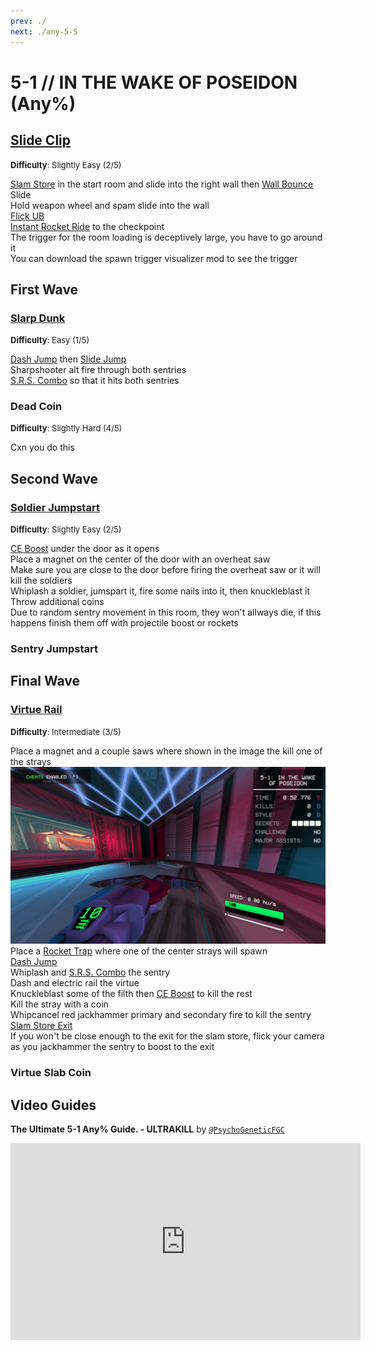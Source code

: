 ```yaml
---
prev: ./
next: ./any-5-S
---
```


# 5-1 // IN THE WAKE OF POSEIDON (Any%)

## [Slide Clip](https://youtu.be/hqWRdRuyvAs)
<font size="2">
    <b>Difficulty</b>: Slightly Easy (2/5)
</font>

[Slam Store](/speedrun-tech.md#slam-store) in the start room and slide into the right wall then [Wall Bounce](/speedrun-tech.md#wall-bounces) <br/>
Slide <br/>
Hold weapon wheel and spam slide into the wall <br/>
[Flick UB](/speedrun-tech.md#flick-ub) <br/>
[Instant Rocket Ride](/speedrun-tech.md#instant-rocket-ride) to the checkpoint <br/>
The trigger for the room loading is deceptively large, you have to go around it <br/>
You can download the spawn trigger visualizer mod to see the trigger <br/>


## First Wave

### [Slarp Dunk](https://youtu.be/P95VJgnMeFI)
<font size="2">
    <b>Difficulty</b>: Easy (1/5)
</font>

[Dash Jump](/speedrun-tech.md#slide-jump) then [Slide Jump](/speedrun-tech.md#slide-jump) <br/>
Sharpshooter alt fire through both sentries <br/>
[S.R.S. Combo](/speedrun-tech.md#srs-combo) so that it hits both sentries <br/>

### Dead Coin
<font size="2">
    <b>Difficulty</b>: Slightly Hard (4/5)
</font>

Cxn you do this


## Second Wave

### [Soldier Jumpstart](https://youtu.be/tN0hyc77KF4)
<font size="2">
    <b>Difficulty</b>: Slightly Easy (2/5)
</font>

[CE Boost](/speedrun-tech.md#ce-boost-core-eject-boost) under the door as it opens <br/>
Place a magnet on the center of the door with an overheat saw <br/>
Make sure you are close to the door before firing the overheat saw or it will kill the soldiers <br/> 
Whiplash a soldier, jumspart it, fire some nails into it, then knuckleblast it <br/>
Throw additional coins <br/>
Due to random sentry movement in this room, they won't allways die, if this happens finish them off with projectile boost or rockets

### Sentry Jumpstart

## Final Wave

### [Virtue Rail](9https://youtu.be/WVyW1Khrsx4)
<font size="2">
    <b>Difficulty</b>: Intermediate (3/5)
</font>

Place a magnet and a couple saws where shown in the image the kill one of the strays <br/>
![5-1 Wave 3 Saw Placement](</../images/5-1-wave3-saw-placement.jpg>)
Place a [Rocket Trap](/speedrun-tech.md#rocket-traps) where one of the center strays will spawn <br/>
[Dash Jump](/speedrun-tech.md#dash-jump) <br/>
Whiplash and [S.R.S. Combo](/speedrun-tech.md#srs-combo) the sentry <br/>
Dash and electric rail the virtue <br/>
Knuckleblast some of the filth then [CE Boost](/speedrun-tech.md#ce-boost-core-eject-boost) to kill the rest <br/>
Kill the stray with a coin <br/>
Whipcancel red jackhammer primary and secondary fire to kill the sentry <br/>
[Slam Store Exit](/speedrun-tech.md#slam-store-exit) <br/>
If you won't be close enough to the exit for the slam store, flick your camera as you jackhammer the sentry to boost to the exit

### Virtue Slab Coin

## Video Guides
<b>The Ultimate 5-1 Any% Guide. - ULTRAKILL</b> by <a href="https://www.youtube.com/@PsychoGeneticFGC/videos"><code>@PsychoGeneticFGC</code></a>
<iframe width="560" height="315" src="https://www.youtube.com/embed/hZ9erfWUM6M" frameborder="0" allow="accelerometer; autoplay; clipboard-write; encrypted-media; gyroscope; picture-in-picture" allowfullscreen></iframe>